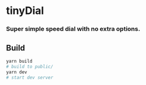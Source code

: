 # tinyDial
### Super simple speed dial with no extra options.
## Build
```bash
yarn build
# build to public/
yarn dev
# start dev server
```